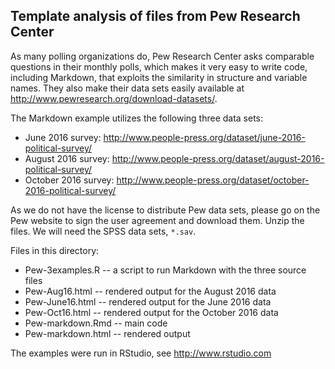 ## Template analysis of files from Pew Research Center

As many polling organizations do, Pew Research Center asks comparable questions
in their monthly polls, which makes it very easy to write code, including 
Markdown, that exploits the similarity in structure and variable names. They also
make their data sets easily available at http://www.pewresearch.org/download-datasets/.

The Markdown example utilizes the following three data sets:

* June 2016 survey: http://www.people-press.org/dataset/june-2016-political-survey/
* August 2016 survey: http://www.people-press.org/dataset/august-2016-political-survey/
* October 2016 survey: http://www.people-press.org/dataset/october-2016-political-survey/

As we do not have the license to distribute Pew data sets, please go on the Pew website 
to sign the user agreement and download them. Unzip the files. We will need the SPSS 
data sets, `*.sav`.

Files in this directory:

* Pew-3examples.R	-- a script to run Markdown with the three source files 
* Pew-Aug16.html -- rendered output for the August 2016 data
* Pew-June16.html -- rendered output for the June 2016 data
* Pew-Oct16.html -- rendered output for the October 2016 data
* Pew-markdown.Rmd -- main code
* Pew-markdown.html -- rendered output

The examples were run in RStudio, see http://www.rstudio.com
